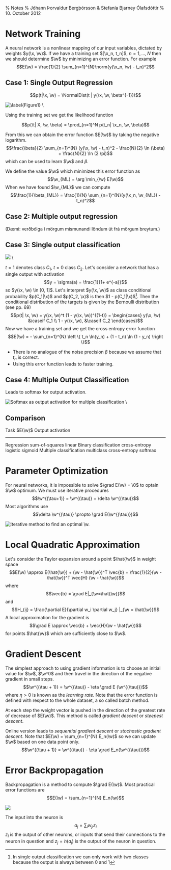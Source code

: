 % Notes
% Jóhann Þorvaldur Bergþórsson & Stefanía Bjarney Ólafsdóttir
% 10. October 2012

Network Training
======================================

A neural network is a nonlinear mapping of our input variables, dictated by weights $y(\x, \w)$. If we have a training set $[\x_n, t_n]$, $n=1, \dotsc, N$ then we should determine $\w$ by minimizing an error function. For example
$$E(\w) = \frac{1}{2} \sum_{n=1}^{N}\norm{y(\x_n, \w) - t_n}^2$$

Case 1: Single Output Regression
--------------------------------------
$$p(t|\x, \w) = \NormalDist(t | y(\x, \w, \beta^{-1}))$$

![\label{Figure1}](img/2012-10-10-1.jpg) \

Using the training set we get the likelihood function

$$p(\t| X, \w, \beta) = \prod_{n=1}^N p(t_n| \x_n, \w, \beta)$$

From this we can obtain the error function $E(\w)$ by taking the negative logarithm.
$$\frac{\beta}{2} \sum_{n=1}^{N} (y(\x, \w) - t_n)^2 - \frac{N}{2} \ln (\beta) + \frac{N}{2} \ln (2 \pi)$$
which can be used to learn $\w$ and $\beta$.

We define the value $\w$ which minimizes this error function as
$$\w_{ML} = \arg \min_{\w} E(\w)$$
When we have found $\w_{ML}$ we can compute
$$\frac{1}{\beta_{ML}} = \frac{1}{N} \sum_{n=1}^{N}(y(\x_n, \w_{ML}) - t_n)^2$$

Case 2: Multiple output regression
-------------------------------------

(Dæmi: verðbólga í mörgum mismunandi löndum út frá mörgum breytum.)

Case 3: Single output classification
-------------------------------------------

![](img/2012-10-10-2.jpg) \

$t=1$ denotes class $C_1$, $t=0$ class $C_2$. Let's consider a network that has a single output with activation
$$y = \sigma(a) = \frac{1}{1+ e^{-a}}$$
so $y(\x, \w) \in [0, 1]$. Let's interpret $y(\x, \w)$ as class conditional probability $p(C_1|\x)$ and $p(C_2, \x)$ is then $1 - p(C_1|\x)$[^1]. Then the conditional distribution of the targets is given by the Bernoulli distribution (see pp. 69)
$$p(t| \x, \w) = y(\x, \w)^t (1 - y(\x, \w))^{(1-t)} = \begin{cases}
    y(\x, \w) &\caseif C_1 \\
    1 - y(\x, \w), &\caseif C_2
\end{cases}$$
Now we have a training set and we get the cross entropy error function
$$E(\w) = - \sum_{n=1}^{N} \left \{ t_n \ln(y_n) + (1 - t_n) \ln (1 - y_n) \right \}$$

+ There is no analogue of the noise precision $\beta$ because we assume that $t_n$ is correct.
+ Using this error function leads to faster training.

[^1]: In single output classification we can only work with two classes because the output is always between $0$ and $1$

Case 4: Multiple Output Classification
-----------------------------------------
Leads to softmax for output activation.

![Softmax as output activation for multiple classification](img/2012-10-10-3.jpg) \


Comparison
-----------------------------

Task                     $E(\w)$                    Output activation
------------------------ -------------------------  -------------------
Regression               sum-of-squares             linear
Binary classification    cross-entropy              logistic sigmoid
Multiple classification  multiclass cross-entropy   softmax



Parameter Optimization
==============================
For neural networks, it is impossible to solve $\grad E(\w) = \0$ to optain $\w$ optimum. We must use iterative procedures
$$\w^{(\tau+1)} = \w^{(\tau)} + \delta \w^{(\tau)}$$
Most algorithms use
$$\delta \w^{(\tau)} \propto \grad E(\w^{(\tau)})$$

![Iterative method to find an optimal $\w$.](img/2012-10-10-4.jpg)

Local Quadratic Approximation
====================================

Let's consider the Taylor expansion around a point $\hat{\w}$ in weight space
$$E(\w) \approx E(\hat{\w}) + (\w - \hat{\w})^T \vec{b} + \frac{1}{2}(\w - \hat{\w})^T \vec{H} (\w - \hat{\w})$$
where
$$\vec{b} = \grad E|_{\w=\hat{\w}}$$
and
$$H_{ij} = \frac{\partial E}{\partial w_i \partial w_j} |_{\w = \hat{\w}}$$
A local approximation for the gradient is
$$\grad E \approx \vec{b} + \vec{H}(\w - \hat{\w})$$
for points $\hat{\w}$ which are sufficiently close to $\w$.

Gradient Descent
====================================
The simplest approach to using gradient information is to choose an initial value for $\w$, $\w^0$ and then travel in the direction of the negative gradient in small steps.
$$\w^{(\tau + 1)} = \w^{(\tau)} - \eta \grad E (\w^{(\tau)})$$
where $\eta > 0$ is known as the _learning rate_. Note that the error function is defined with respect to the whole dataset, a so called batch method.

At each step the weight vector is pushed in the direction of the greatest rate of decrease of $E(\w)$. This method is called _gradient descent_ or _steepest descent_.

Online version leads to _sequential gradient descent_ or _stochastic gradient descent_. Note that $E(\w) = \sum_{n=1}^{N} E_n(\w)$ so we can update $\w$ based on one data point only.
$$\w^{(\tau + 1)} = \w^{(\tau)} - \eta \grad E_n(\w^{(\tau)})$$

Error Backpropagation
=====================================
Backpropagation is a method to compute $\grad E(\w)$. Most practical error functions are
$$E(\w) = \sum_{n=1}^{N} E_n(\w)$$

![](img/2012-10-10-5.jpg)

The input into the neuron is
$$a_j = \sum_{i} w_{ji} z_i$$
$z_i$ is the output of other neurons, or inputs that send their connections to the neuron in question and $z_j = h(a_j)$ is the output of the neuron in question.
